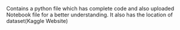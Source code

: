 Contains a python file which has complete code and also uploaded Notebook file for a better understanding. It also has the location of dataset(Kaggle Website)
